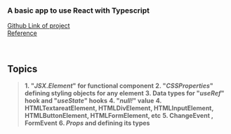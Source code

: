 ### A basic app to use React with Typescript ###

[Github Link of project](https://github.com/rohitmondal03/React-and-Typescript.git) <br>
[Reference](https://react-typescript-cheatsheet.netlify.app/docs/basic/setup/) <br>

<br>

## Topics ##
>__1. "*JSX.Element*" for functional component__
>__2. "*CSSProperties*" defining styling objects for any element__
>__3. Data types for "*useRef*" hook and "*useState*" hooks__
>__4. "*null!*" value__
>__4. HTMLTextareatElement, HTMLDivElement, HTMLInputElement, HTMLButtonElement, HTMLFormElement, etc__
>__5. ChangeEvent , FormEvent__
>__6. *Props* and defining its types__



